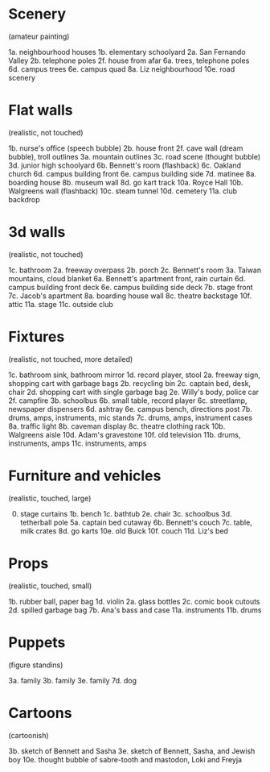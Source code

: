 # Scenery
(amateur painting)

1a. neighbourhood houses
1b. elementary schoolyard
2a. San Fernando Valley
2b. telephone poles
2f. house from afar
6a. trees, telephone poles
6d. campus trees
6e. campus quad
8a. Liz neighbourhood
10e. road scenery

# Flat walls
(realistic, not touched)

1b. nurse's office (speech bubble)
2b. house front
2f. cave wall (dream bubble), troll outlines
3a. mountain outlines
3c. road scene (thought bubble)
3d. junior high schoolyard
6b. Bennett's room (flashback)
6c. Oakland church
6d. campus building front
6e. campus building side
7d. matinee
8a. boarding house
8b. museum wall
8d. go kart track
10a. Royce Hall
10b. Walgreens wall (flashback)
10c. steam tunnel
10d. cemetery
11a. club backdrop

# 3d walls
(realistic, not touched)

1c. bathroom
2a. freeway overpass
2b. porch
2c. Bennett's room
3a. Taiwan mountains, cloud blanket
6a. Bennett's apartment front, rain curtain
6d. campus building front deck
6e. campus building side deck
7b. stage front
7c. Jacob's apartment
8a. boarding house wall
8c. theatre backstage
10f. attic
11a. stage
11c. outside club

# Fixtures
(realistic, not touched, more detailed)

1c. bathroom sink, bathroom mirror
1d. record player, stool
2a. freeway sign, shopping cart with garbage bags
2b. recycling bin
2c. captain bed, desk, chair
2d. shopping cart with single garbage bag
2e. Willy's body, police car
2f. campfire
3b. schoolbus
6b. small table, record player
6c. streetlamp, newspaper dispensers
6d. ashtray
6e. campus bench, directions post
7b. drums, amps, instruments, mic stands
7c. drums, amps, instrument cases
8a. traffic light
8b. caveman display
8c. theatre clothing rack
10b. Walgreens aisle
10d. Adam's gravestone
10f. old television
11b. drums, instruments, amps
11c. instruments, amps

# Furniture and vehicles
(realistic, touched, large)

0. stage curtains
1b. bench
1c. bathtub
2e. chair
3c. schoolbus
3d. tetherball pole
5a. captain bed cutaway
6b. Bennett's couch
7c. table, milk crates
8d. go karts
10e. old Buick
10f. couch
11d. Liz's bed


# Props
(realistic, touched, small)

1b. rubber ball, paper bag
1d. violin
2a. glass bottles
2c. comic book cutouts
2d. spilled garbage bag
7b. Ana's bass and case
11a. instruments
11b. drums

# Puppets
(figure standins)

3a. family
3b. family
3e. family
7d. dog

# Cartoons
(cartoonish)

3b. sketch of Bennett and Sasha
3e. sketch of Bennett, Sasha, and Jewish boy
10e. thought bubble of sabre-tooth and mastodon, Loki and Freyja
